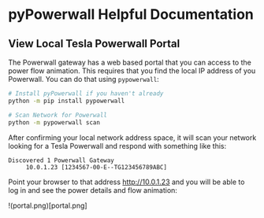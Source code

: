 # pyPowerwall Helpful Documentation

## View Local Tesla Powerwall Portal

The Powerwall gateway has a web based portal that you can access to the power flow animation. This requires that you find the local IP address of you Powerwall.  You can do that using `pypowerwall`:


```bash
# Install pyPowerwall if you haven't already
python -m pip install pypowerwall

# Scan Network for Powerwall
python -m pypowerwall scan
```

After confirming your local network address space, it will scan your network looking for a Tesla Powerwall and respond with something like this:

```
Discovered 1 Powerwall Gateway
     10.0.1.23 [1234567-00-E--TG123456789ABC]
```

Point your browser to that address http://10.0.1.23 and you will be able to log in and see the power details and flow animation:

!(portal.png)[portal.png]
